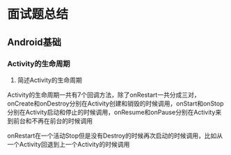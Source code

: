 # 面试题总结
## Android基础
### Activity的生命周期

 1. 简述Activity的生命周期

Activity的生命周期一共有7个回调方法，除了onRestart一共分成三对，
onCreate和onDestroy分别在Activity创建和销毁的时候调用，onStart和onStop分别在Activity启动和停止的时候调用，onResume和onPause分别在Activity来到前台和不再在前台的时候调用


onRestart在一个活动Stop但是没有Destroy的时候再次启动的时候调用，比如从一个Activity回退到上一个Activity的时候调用

